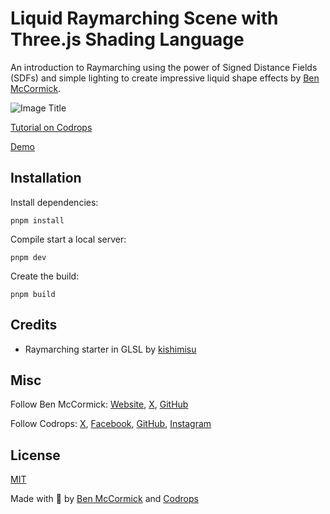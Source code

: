 # Liquid Raymarching Scene with Three.js Shading Language

An introduction to Raymarching using the power of Signed Distance Fields (SDFs) and simple lighting to create impressive liquid shape effects by [Ben McCormick](http://phobon.io).

![Image Title](https://generative-placeholders.glitch.me/image?width=800&height=600")

[Tutorial on Codrops](https://tympanus.net/codrops/?p=78977)

[Demo](http://tympanus.net/Tutorials/LiquidRaymarching/)

## Installation

Install dependencies:

```
pnpm install
```

Compile start a local server:

```
pnpm dev
```

Create the build:

```
pnpm build
```

## Credits

- Raymarching starter in GLSL by [kishimisu](https://www.shadertoy.com/view/MfX3WH)

## Misc

Follow Ben McCormick: [Website](https://phobon.io), [X](https://twitter.com/thenoumenon), [GitHub](https://github.com/phobon)

Follow Codrops: [X](http://www.X.com/codrops), [Facebook](http://www.facebook.com/codrops), [GitHub](https://github.com/codrops), [Instagram](https://www.instagram.com/codropsss/)

## License

[MIT](LICENSE)

Made with :blue_heart: by [Ben McCormick](https://phobon.io) and [Codrops](http://www.codrops.com)
